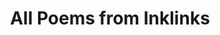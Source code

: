 ---
layout: articles
permalink: /hindi/index.html
title: "All Poems from Inklinks"
tags: [blog, poems]
---